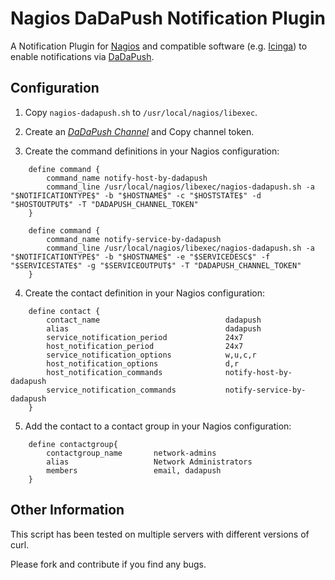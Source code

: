 Nagios DaDaPush Notification Plugin
========================

A Notification Plugin for [Nagios](https://www.nagios.org/) and compatible software (e.g. [Icinga](https://www.icinga.org/)) to enable notifications via [DaDaPush](https://www.dadapush.com/).

## Configuration

1. Copy `nagios-dadapush.sh` to `/usr/local/nagios/libexec`.

2. Create an *[DaDaPush Channel](https://www.dadapush.com/channel/list)* and Copy channel token.

3. Create the command definitions in your Nagios configuration:

```
    define command {
        command_name notify-host-by-dadapush
        command_line /usr/local/nagios/libexec/nagios-dadapush.sh -a "$NOTIFICATIONTYPE$" -b "$HOSTNAME$" -c "$HOSTSTATE$" -d "$HOSTOUTPUT$" -T "DADAPUSH_CHANNEL_TOKEN"
    }

    define command {
        command_name notify-service-by-dadapush
        command_line /usr/local/nagios/libexec/nagios-dadapush.sh -a "$NOTIFICATIONTYPE$" -b "$HOSTNAME$" -e "$SERVICEDESC$" -f "$SERVICESTATE$" -g "$SERVICEOUTPUT$" -T "DADAPUSH_CHANNEL_TOKEN"
    }
```

4. Create the contact definition in your Nagios configuration:

```
    define contact {
        contact_name                            dadapush
        alias                                   dadapush
        service_notification_period             24x7
        host_notification_period                24x7
        service_notification_options            w,u,c,r
        host_notification_options               d,r
        host_notification_commands              notify-host-by-dadapush
        service_notification_commands           notify-service-by-dadapush
    }
```

5. Add the contact to a contact group in your Nagios configuration:

```
    define contactgroup{
        contactgroup_name       network-admins
        alias                   Network Administrators
        members                 email, dadapush
    }
```

## Other Information

This script has been tested on multiple servers with different versions of curl.

Please fork and contribute if you find any bugs.
